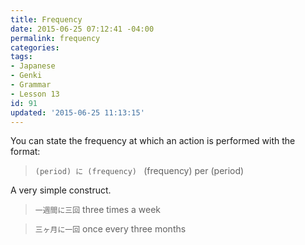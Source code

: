 ```yaml
---
title: Frequency
date: 2015-06-25 07:12:41 -04:00
permalink: frequency
categories:
tags:
- Japanese
- Genki
- Grammar
- Lesson 13
id: 91
updated: '2015-06-25 11:13:15'
---
```


You can state the frequency at which an action is performed with the format:

> `(period) に (frequency) ` (frequency) per (period)

A very simple construct.

> `一週間に三回` three times a week

> `三ヶ月に一回` once every three months
